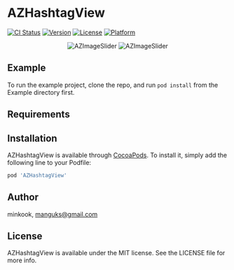 # AZHashtagView

[![CI Status](https://img.shields.io/travis/minkook/AZHashtagView.svg?style=flat)](https://travis-ci.org/minkook/AZHashtagView)
[![Version](https://img.shields.io/cocoapods/v/AZHashtagView.svg?style=flat)](https://cocoapods.org/pods/AZHashtagView)
[![License](https://img.shields.io/cocoapods/l/AZHashtagView.svg?style=flat)](https://cocoapods.org/pods/AZHashtagView)
[![Platform](https://img.shields.io/cocoapods/p/AZHashtagView.svg?style=flat)](https://cocoapods.org/pods/AZHashtagView)


<p align="center">
      <img src="https://user-images.githubusercontent.com/2138712/150086804-2e27c4d8-d53a-49e3-88ac-00732afbb0f1.png" alt="AZImageSlider" title="AZImageSlider"> 
            <img src="https://user-images.githubusercontent.com/2138712/150086820-4029afe9-7e6a-4d2f-8c7f-4624139fdcbd.gif" alt="AZImageSlider" title="AZImageSlider"> 
</p>


## Example

To run the example project, clone the repo, and run `pod install` from the Example directory first.

## Requirements

## Installation

AZHashtagView is available through [CocoaPods](https://cocoapods.org). To install
it, simply add the following line to your Podfile:

```ruby
pod 'AZHashtagView'
```

## Author

minkook, manguks@gmail.com

## License

AZHashtagView is available under the MIT license. See the LICENSE file for more info.
